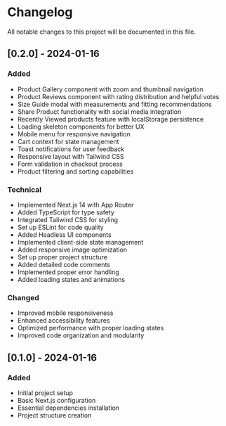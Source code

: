 # Changelog

All notable changes to this project will be documented in this file.

## [0.2.0] - 2024-01-16

### Added
- Product Gallery component with zoom and thumbnail navigation
- Product Reviews component with rating distribution and helpful votes
- Size Guide modal with measurements and fitting recommendations
- Share Product functionality with social media integration
- Recently Viewed products feature with localStorage persistence
- Loading skeleton components for better UX
- Mobile menu for responsive navigation
- Cart context for state management
- Toast notifications for user feedback
- Responsive layout with Tailwind CSS
- Form validation in checkout process
- Product filtering and sorting capabilities

### Technical
- Implemented Next.js 14 with App Router
- Added TypeScript for type safety
- Integrated Tailwind CSS for styling
- Set up ESLint for code quality
- Added Headless UI components
- Implemented client-side state management
- Added responsive image optimization
- Set up proper project structure
- Added detailed code comments
- Implemented proper error handling
- Added loading states and animations

### Changed
- Improved mobile responsiveness
- Enhanced accessibility features
- Optimized performance with proper loading states
- Improved code organization and modularity

## [0.1.0] - 2024-01-16

### Added
- Initial project setup
- Basic Next.js configuration
- Essential dependencies installation
- Project structure creation 